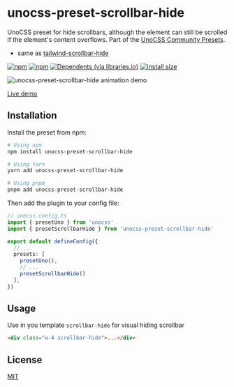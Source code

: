 # unocss-preset-scrollbar-hide
UnoCSS preset for hide scrollbars, although the element can still be scrolled if the element's content overflows. Part of the [UnoCSS Community Presets](https://github.com/unocss/unocss#community-presets).

- same as [tailwind-scrollbar-hide](https://github.com/reslear/tailwind-scrollbar-hide)


[![npm](https://img.shields.io/npm/v/unocss-preset-scrollbar-hide)](https://www.npmjs.com/package/unocss-preset-scrollbar-hide)
[![npm](https://img.shields.io/npm/dw/unocss-preset-scrollbar-hide)](https://www.npmjs.com/package/unocss-preset-scrollbar-hide)
[![Dependents (via libraries.io)](https://img.shields.io/librariesio/dependents/npm/unocss-preset-scrollbar-hide?0)](https://www.npmjs.com/package/unocss-preset-scrollbar-hide)
[![install size](https://packagephobia.com/badge?p=unocss-preset-scrollbar-hide)](https://packagephobia.com/result?p=unocss-preset-scrollbar-hide)
<!-- [![semantic-release](https://img.shields.io/badge/%20%20%F0%9F%93%A6%F0%9F%9A%80-semantic--release-e10079.svg)](https://github.com/semantic-release/semantic-release) -->

![unocss-preset-scrollbar-hide animation demo](https://user-images.githubusercontent.com/12596485/217338621-876e1a28-fd49-4135-b6bf-e2f45da49ca6.gif)

[Live demo](https://reslear.github.io/packages/tailwind-scroll-hide/index.html)


## Installation

Install the preset from npm:

```sh
# Using npm
npm install unocss-preset-scrollbar-hide

# Using Yarn
yarn add unocss-preset-scrollbar-hide

# Using pnpm
pnpm add unocss-preset-scrollbar-hide
```

Then add the plugin to your config file:

```ts
// unocss.config.ts
import { presetUno } from 'unocss'
import { presetScrollbarHide } from 'unocss-preset-scrollbar-hide'

export default defineConfig({
  // ...
  presets: [
    presetUno(),
    // ...
    presetScrollbarHide()
  ],
})
```

## Usage

Use in you template `scrollbar-hide` for visual hiding scrollbar

```html
<div class="w-4 scrollbar-hide">...</div>
```

## License

[MIT](./LICENSE)

